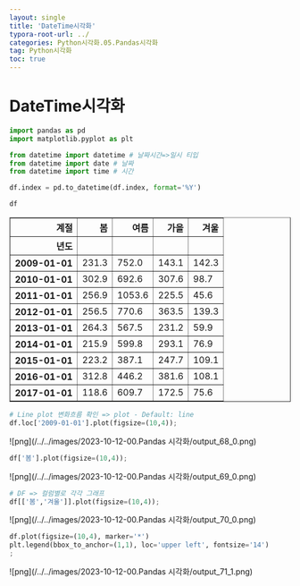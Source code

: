 ```yaml
---
layout: single
title: 'DateTime시각화'
typora-root-url: ../
categories: Python시각화.05.Pandas시각화
tag: Python시각화
toc: true
---
```


# DateTime시각화

```python
import pandas as pd
import matplotlib.pyplot as plt

from datetime import datetime # 날짜시간=>일시 티입
from datetime import date # 날짜
from datetime import time # 시간
```








```python
df.index = pd.to_datetime(df.index, format='%Y')
```


```python
df
```


<div>
<style scoped>
    .dataframe tbody tr th:only-of-type {
        vertical-align: middle;
    }

    .dataframe tbody tr th {
        vertical-align: top;
    }
    
    .dataframe thead th {
        text-align: right;
    }
</style>
<table border="1" class="dataframe">
  <thead>
    <tr style="text-align: right;">
      <th>계절</th>
      <th>봄</th>
      <th>여름</th>
      <th>가을</th>
      <th>겨울</th>
    </tr>
    <tr>
      <th>년도</th>
      <th></th>
      <th></th>
      <th></th>
      <th></th>
    </tr>
  </thead>
  <tbody>
    <tr>
      <th>2009-01-01</th>
      <td>231.3</td>
      <td>752.0</td>
      <td>143.1</td>
      <td>142.3</td>
    </tr>
    <tr>
      <th>2010-01-01</th>
      <td>302.9</td>
      <td>692.6</td>
      <td>307.6</td>
      <td>98.7</td>
    </tr>
    <tr>
      <th>2011-01-01</th>
      <td>256.9</td>
      <td>1053.6</td>
      <td>225.5</td>
      <td>45.6</td>
    </tr>
    <tr>
      <th>2012-01-01</th>
      <td>256.5</td>
      <td>770.6</td>
      <td>363.5</td>
      <td>139.3</td>
    </tr>
    <tr>
      <th>2013-01-01</th>
      <td>264.3</td>
      <td>567.5</td>
      <td>231.2</td>
      <td>59.9</td>
    </tr>
    <tr>
      <th>2014-01-01</th>
      <td>215.9</td>
      <td>599.8</td>
      <td>293.1</td>
      <td>76.9</td>
    </tr>
    <tr>
      <th>2015-01-01</th>
      <td>223.2</td>
      <td>387.1</td>
      <td>247.7</td>
      <td>109.1</td>
    </tr>
    <tr>
      <th>2016-01-01</th>
      <td>312.8</td>
      <td>446.2</td>
      <td>381.6</td>
      <td>108.1</td>
    </tr>
    <tr>
      <th>2017-01-01</th>
      <td>118.6</td>
      <td>609.7</td>
      <td>172.5</td>
      <td>75.6</td>
    </tr>
  </tbody>
</table>
</div>




```python
# Line plot 변화흐름 확인 => plot - Default: line
df.loc['2009-01-01'].plot(figsize=(10,4));
```


![png](/../../images/2023-10-12-00.Pandas 시각화/output_68_0.png)
    



```python
df['봄'].plot(figsize=(10,4));
```


![png](/../../images/2023-10-12-00.Pandas 시각화/output_69_0.png)
    



```python
# DF => 컬럼별로 각각 그래프 
df[['봄','겨울']].plot(figsize=(10,4));
```


![png](/../../images/2023-10-12-00.Pandas 시각화/output_70_0.png)
    



```python
df.plot(figsize=(10,4), marker='*')
plt.legend(bbox_to_anchor=(1,1), loc='upper left', fontsize='14')
;
```


![png](/../../images/2023-10-12-00.Pandas 시각화/output_71_1.png)
    

